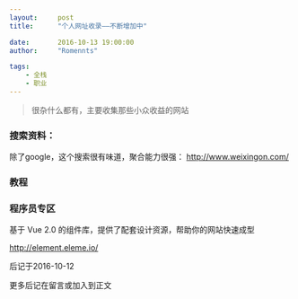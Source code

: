 ```yaml
---
layout:     post
title:      "个人网址收录——不断增加中"

date:       2016-10-13 19:00:00
author:     "Romennts"

tags:
    - 全栈
    - 职业
---
```



> 很杂什么都有，主要收集那些小众收益的网站

### 搜索资料：
除了google，这个搜索很有味道，聚合能力很强： http://www.weixingon.com/



### 教程

### 程序员专区
基于 Vue 2.0 的组件库，提供了配套设计资源，帮助你的网站快速成型

http://element.eleme.io/

后记于2016-10-12

更多后记在留言或加入到正文
